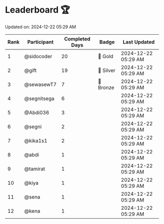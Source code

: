 # Leaderboard 🏆

Updated on: 2024-12-22 05:29 AM

| Rank | Participant       | Completed Days | Badge      | Last Updated         |
|------|-------------------|----------------|------------|----------------------|
| 1    | @sidocoder        | 20             | 🏅 Gold     | 2024-12-22 05:29 AM |
| 2    | @gift             | 19             | 🥈 Silver   | 2024-12-22 05:29 AM |
| 3    | @sewasewT7        | 7              | 🥉 Bronze   | 2024-12-22 05:29 AM |
| 4    | @segnitsega       | 6              |            | 2024-12-22 05:29 AM |
| 5    | @Abdi036          | 3              |            | 2024-12-22 05:29 AM |
| 6    | @segni            | 2              |            | 2024-12-22 05:29 AM |
| 7    | @kika1s1          | 2              |            | 2024-12-22 05:29 AM |
| 8    | @abdi             | 1              |            | 2024-12-22 05:29 AM |
| 9    | @tamirat          | 1              |            | 2024-12-22 05:29 AM |
| 10   | @kiya             | 1              |            | 2024-12-22 05:29 AM |
| 11   | @sena             | 1              |            | 2024-12-22 05:29 AM |
| 12   | @kena             | 1              |            | 2024-12-22 05:29 AM |
